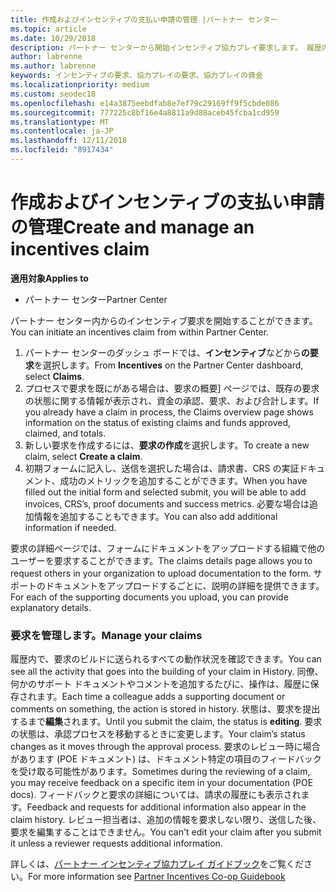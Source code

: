 ```yaml
---
title: 作成およびインセンティブの支払い申請の管理 |パートナー センター
ms.topic: article
ms.date: 10/29/2018
description: パートナー センターから開始インセンティブ協力プレイ要求します。 履歴内で、要求のビルドに送られるすべての動作状況を確認できます。
author: labrenne
ms.author: labrenne
keywords: インセンティブの要求、協力プレイの要求、協力プレイの資金
ms.localizationpriority: medium
ms.custom: seodec18
ms.openlocfilehash: e14a3875eebdfab8e7ef79c29169ff9f5cbde086
ms.sourcegitcommit: 777225c8bf16e4a8811a9d88aceb45fcba1cd959
ms.translationtype: MT
ms.contentlocale: ja-JP
ms.lasthandoff: 12/11/2018
ms.locfileid: "8917434"
---
```

# <a name="create-and-manage-an-incentives-claim"></a><span data-ttu-id="da40e-105">作成およびインセンティブの支払い申請の管理</span><span class="sxs-lookup"><span data-stu-id="da40e-105">Create and manage an incentives claim</span></span>

**<span data-ttu-id="da40e-106">適用対象</span><span class="sxs-lookup"><span data-stu-id="da40e-106">Applies to</span></span>**
- <span data-ttu-id="da40e-107">パートナー センター</span><span class="sxs-lookup"><span data-stu-id="da40e-107">Partner Center</span></span>

<span data-ttu-id="da40e-108">パートナー センター内からのインセンティブ要求を開始することができます。</span><span class="sxs-lookup"><span data-stu-id="da40e-108">You can initiate an incentives claim from within Partner Center.</span></span> 

1. <span data-ttu-id="da40e-109">パートナー センターのダッシュ ボードでは、**インセンティブ**などから**の要求**を選択します。</span><span class="sxs-lookup"><span data-stu-id="da40e-109">From **Incentives** on the Partner Center dashboard, select **Claims**.</span></span>
2.  <span data-ttu-id="da40e-110">プロセスで要求を既にがある場合は、要求の概要] ページでは、既存の要求の状態に関する情報が表示され、資金の承認、要求、および合計します。</span><span class="sxs-lookup"><span data-stu-id="da40e-110">If you already have a claim in process, the Claims overview page shows information on the status of existing claims and funds approved, claimed, and totals.</span></span>
3.  <span data-ttu-id="da40e-111">新しい要求を作成するには、**要求の作成**を選択します。</span><span class="sxs-lookup"><span data-stu-id="da40e-111">To create a new claim, select **Create a claim**.</span></span>
4.  <span data-ttu-id="da40e-112">初期フォームに記入し、送信を選択した場合は、請求書、CRS の実証ドキュメント、成功のメトリックを追加することができます。</span><span class="sxs-lookup"><span data-stu-id="da40e-112">When you have filled out the initial form and selected submit, you will be able to add invoices, CRS’s, proof documents and success metrics.</span></span> <span data-ttu-id="da40e-113">必要な場合は追加情報を追加することもできます。</span><span class="sxs-lookup"><span data-stu-id="da40e-113">You can also add additional information if needed.</span></span>

<span data-ttu-id="da40e-114">要求の詳細ページでは、フォームにドキュメントをアップロードする組織で他のユーザーを要求することができます。</span><span class="sxs-lookup"><span data-stu-id="da40e-114">The claims details page allows you to request others in your organization to upload documentation to the form.</span></span> <span data-ttu-id="da40e-115">サポートのドキュメントをアップロードするごとに、説明の詳細を提供できます。</span><span class="sxs-lookup"><span data-stu-id="da40e-115">For each of the supporting documents you upload, you can provide explanatory details.</span></span> 

### <a name="manage-your-claims"></a><span data-ttu-id="da40e-116">要求を管理します。</span><span class="sxs-lookup"><span data-stu-id="da40e-116">Manage your claims</span></span>

<span data-ttu-id="da40e-117">履歴内で、要求のビルドに送られるすべての動作状況を確認できます。</span><span class="sxs-lookup"><span data-stu-id="da40e-117">You can see all the activity that goes into the building of your claim in History.</span></span> <span data-ttu-id="da40e-118">同僚、何かのサポート ドキュメントやコメントを追加するたびに、操作は、履歴に保存されます。</span><span class="sxs-lookup"><span data-stu-id="da40e-118">Each time a colleague adds a supporting document or comments on something, the action is stored in history.</span></span> <span data-ttu-id="da40e-119">状態は、要求を提出するまで**編集**されます。</span><span class="sxs-lookup"><span data-stu-id="da40e-119">Until you submit the claim, the status is **editing**.</span></span> <span data-ttu-id="da40e-120">要求の状態は、承認プロセスを移動するときに変更します。</span><span class="sxs-lookup"><span data-stu-id="da40e-120">Your claim’s status changes as it moves through the approval process.</span></span> <span data-ttu-id="da40e-121">要求のレビュー時に場合があります (POE ドキュメント) は、ドキュメント特定の項目のフィードバックを受け取る可能性があります。</span><span class="sxs-lookup"><span data-stu-id="da40e-121">Sometimes during the reviewing of a claim, you may receive feedback on a specific item in your documentation (POE docs).</span></span> <span data-ttu-id="da40e-122">フィードバックと要求の詳細については、請求の履歴にも表示されます。</span><span class="sxs-lookup"><span data-stu-id="da40e-122">Feedback and requests for additional information also appear in the claim history.</span></span> <span data-ttu-id="da40e-123">レビュー担当者は、追加の情報を要求しない限り、送信した後、要求を編集することはできません。</span><span class="sxs-lookup"><span data-stu-id="da40e-123">You can't edit your claim after you submit it unless a reviewer requests additional information.</span></span>

<span data-ttu-id="da40e-124">詳しくは、[パートナー インセンティブ協力プレイ ガイドブック](https://assets.microsoft.com/coop-guidebook.pdf)をご覧ください。</span><span class="sxs-lookup"><span data-stu-id="da40e-124">For more information see [Partner Incentives Co-op Guidebook](https://assets.microsoft.com/coop-guidebook.pdf)</span></span>
